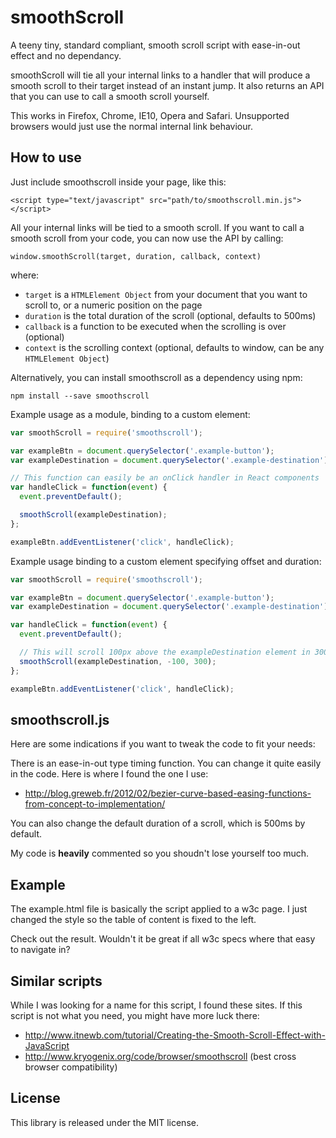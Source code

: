 smoothScroll
============

A teeny tiny, standard compliant, smooth scroll script with ease-in-out effect and no dependancy.

smoothScroll will tie all your internal links to a handler that will produce a smooth scroll to their target instead of an instant jump. It also returns an API that you can use to call a smooth scroll yourself.

This works in Firefox, Chrome, IE10, Opera and Safari.
Unsupported browsers would just use the normal internal link behaviour.


How to use
-
Just include smoothscroll inside your page, like this:

    <script type="text/javascript" src="path/to/smoothscroll.min.js"></script>

All your internal links will be tied to a smooth scroll.
If you want to call a smooth scroll from your code, you can now use the API by calling:

`window.smoothScroll(target, duration, callback, context)`

where:
* `target` is a `HTMLElement Object` from your document that you want to scroll to, or a numeric position on the page
* `duration` is the total duration of the scroll (optional, defaults to 500ms)
* `callback` is a function to be executed when the scrolling is over (optional)
* `context` is the scrolling context (optional, defaults to window, can be any `HTMLElement Object`)

Alternatively, you can install smoothscroll as a dependency using npm:

```
npm install --save smoothscroll
```

Example usage as a module, binding to a custom element:

```javascript
var smoothScroll = require('smoothscroll');

var exampleBtn = document.querySelector('.example-button');
var exampleDestination = document.querySelector('.example-destination');

// This function can easily be an onClick handler in React components
var handleClick = function(event) {
  event.preventDefault();

  smoothScroll(exampleDestination);
};

exampleBtn.addEventListener('click', handleClick);
```

Example usage binding to a custom element specifying offset and duration:

```javascript
var smoothScroll = require('smoothscroll');

var exampleBtn = document.querySelector('.example-button');
var exampleDestination = document.querySelector('.example-destination');

var handleClick = function(event) {
  event.preventDefault();

  // This will scroll 100px above the exampleDestination element in 300 milliseconds
  smoothScroll(exampleDestination, -100, 300);
};

exampleBtn.addEventListener('click', handleClick);
```

smoothscroll.js
-
Here are some indications if you want to tweak the code to fit your needs:

There is an ease-in-out type timing function. You can change it quite easily in the code. Here is where I found the one I use:
- http://blog.greweb.fr/2012/02/bezier-curve-based-easing-functions-from-concept-to-implementation/

You can also change the default duration of a scroll, which is 500ms by default.

My code is **heavily** commented so you shoudn't lose yourself too much.

Example
-
The example.html file is basically the script applied to a w3c page. I just changed the style so the table of content is fixed to the left.

Check out the result. Wouldn't it be great if all w3c specs where that easy to navigate in?

Similar scripts
-
While I was looking for a name for this script, I found these sites. If this script is not what you need, you might have more luck there:
- http://www.itnewb.com/tutorial/Creating-the-Smooth-Scroll-Effect-with-JavaScript
- http://www.kryogenix.org/code/browser/smoothscroll (best cross browser compatibility)

License
-
This library is released under the MIT license.
